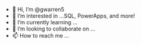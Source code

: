 - 👋 Hi, I’m @gwarren5
- 👀 I’m interested in ...SQL, PowerApps, and more!
- 🌱 I’m currently learning ...
- 💞️ I’m looking to collaborate on ...
- 📫 How to reach me ...

<!---
gwarren5/gwarren5 is a ✨ special ✨ repository because its `README.md` (this file) appears on your GitHub profile.
You can click the Preview link to take a look at your changes.
--->

